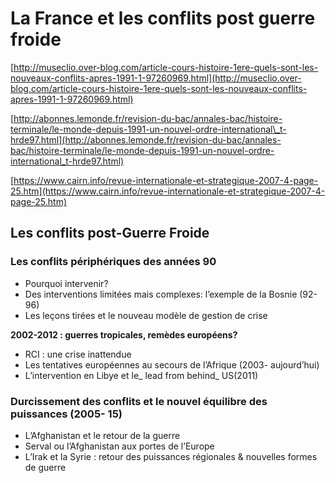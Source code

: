 # La France et les conflits post guerre froide

[http://museclio.over-blog.com/article-cours-histoire-1ere-quels-sont-les-nouveaux-conflits-apres-1991-1-97260969.html](http://museclio.over-blog.com/article-cours-histoire-1ere-quels-sont-les-nouveaux-conflits-apres-1991-1-97260969.html)

[http://abonnes.lemonde.fr/revision-du-bac/annales-bac/histoire-terminale/le-monde-depuis-1991-un-nouvel-ordre-international\_t-hrde97.html](http://abonnes.lemonde.fr/revision-du-bac/annales-bac/histoire-terminale/le-monde-depuis-1991-un-nouvel-ordre-international_t-hrde97.html)

[https://www.cairn.info/revue-internationale-et-strategique-2007-4-page-25.htm](https://www.cairn.info/revue-internationale-et-strategique-2007-4-page-25.htm)

## Les conflits post-Guerre Froide

### Les conflits périphériques des années 90

* Pourquoi intervenir?
* Des interventions limitées mais complexes: l’exemple de la Bosnie \(92-96\)
* Les leçons tirées et le nouveau modèle de gestion de crise

**2002-2012 : guerres tropicales, remèdes européens?**

* RCI : une crise inattendue 
* Les tentatives européennes au secours de l’Afrique \(2003- aujourd’hui\)
* L’intervention en Libye et le_ lead from behind_ US\(2011\)

### Durcissement des conflits et le nouvel équilibre des puissances \(2005- 15\)

* L’Afghanistan et le retour de la guerre
* Serval ou l’Afghanistan aux portes de l’Europe
* L’Irak et la Syrie : retour des puissances régionales & nouvelles formes de guerre

